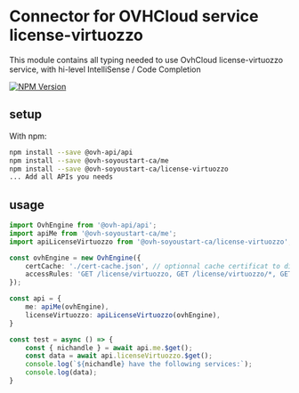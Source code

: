 # Connector for OVHCloud service license-virtuozzo

This module contains all typing needed to use OvhCloud license-virtuozzo service, with hi-level IntelliSense / Code Completion

[![NPM Version](https://img.shields.io/npm/v/@ovh-soyoustart-ca/license-virtuozzo.svg?style=flat)](https://www.npmjs.org/package/@ovh-soyoustart-ca/license-virtuozzo)

## setup

With npm:
````bash
npm install --save @ovh-api/api
npm install --save @ovh-soyoustart-ca/me
npm install --save @ovh-soyoustart-ca/license-virtuozzo
... Add all APIs you needs
````

## usage

````typescript
import OvhEngine from '@ovh-api/api';
import apiMe from '@ovh-soyoustart-ca/me';
import apiLicenseVirtuozzo from '@ovh-soyoustart-ca/license-virtuozzo';

const ovhEngine = new OvhEngine({ 
    certCache: './cert-cache.json', // optionnal cache certificat to disk
    accessRules: 'GET /license/virtuozzo, GET /license/virtuozzo/*, GET /me', // optionnal limit the requested privileges.
});

const api = {
    me: apiMe(ovhEngine),
    licenseVirtuozzo: apiLicenseVirtuozzo(ovhEngine),
}

const test = async () => {
    const { nichandle } = await api.me.$get();
    const data = await api.licenseVirtuozzo.$get();
    console.log(`${nichandle} have the following services:`);
    console.log(data);
}

````
